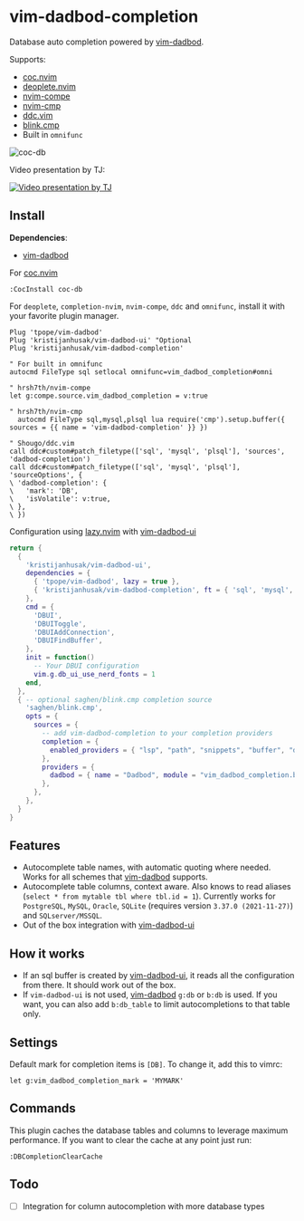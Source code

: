# vim-dadbod-completion

Database auto completion powered by [vim-dadbod](https://github.com/tpope/vim-dadbod).

Supports:
* [coc.nvim](https://github.com/neoclide/coc.nvim)
* [deoplete.nvim](https://github.com/Shougo/deoplete.nvim)
* [nvim-compe](https://github.com/hrsh7th/nvim-compe)
* [nvim-cmp](https://github.com/hrsh7th/nvim-cmp)
* [ddc.vim](https://github.com/Shougo/ddc.vim)
* [blink.cmp](https://github.com/Saghen/blink.cmp)
* Built in `omnifunc`

![coc-db](https://user-images.githubusercontent.com/1782860/78941173-717f6680-7ab7-11ea-91b3-18bf178b3735.gif)


Video presentation by TJ:

[![Video presentation by TJ](https://i.ytimg.com/vi/ALGBuFLzDSA/hqdefault.jpg?sqp=-oaymwEcCNACELwBSFXyq4qpAw4IARUAAIhCGAFwAcABBg==&rs=AOn4CLDmOFtUnDmQx5U_PKBqV819YujOBw)](https://www.youtube.com/watch?v=ALGBuFLzDSA)


## Install

**Dependencies**:
* [vim-dadbod](https://github.com/tpope/vim-dadbod)

For [coc.nvim](https://github.com/neoclide/coc.nvim)
```
:CocInstall coc-db
```

For `deoplete`, `completion-nvim`, `nvim-compe`, `ddc` and `omnifunc`, install it with your favorite plugin manager.

```vim
Plug 'tpope/vim-dadbod'
Plug 'kristijanhusak/vim-dadbod-ui' "Optional
Plug 'kristijanhusak/vim-dadbod-completion'

" For built in omnifunc
autocmd FileType sql setlocal omnifunc=vim_dadbod_completion#omni

" hrsh7th/nvim-compe
let g:compe.source.vim_dadbod_completion = v:true

" hrsh7th/nvim-cmp
  autocmd FileType sql,mysql,plsql lua require('cmp').setup.buffer({ sources = {{ name = 'vim-dadbod-completion' }} })

" Shougo/ddc.vim
call ddc#custom#patch_filetype(['sql', 'mysql', 'plsql'], 'sources', 'dadbod-completion')
call ddc#custom#patch_filetype(['sql', 'mysql', 'plsql'], 'sourceOptions', {
\ 'dadbod-completion': {
\   'mark': 'DB',
\   'isVolatile': v:true,
\ },
\ })
```

Configuration using [lazy.nvim](https://github.com/folke/lazy.nvim) with [vim-dadbod-ui](https://github.com/kristijanhusak/vim-dadbod-ui)
```lua
return {
  {
    'kristijanhusak/vim-dadbod-ui',
    dependencies = {
      { 'tpope/vim-dadbod', lazy = true },
      { 'kristijanhusak/vim-dadbod-completion', ft = { 'sql', 'mysql', 'plsql' }, lazy = true },
    },
    cmd = {
      'DBUI',
      'DBUIToggle',
      'DBUIAddConnection',
      'DBUIFindBuffer',
    },
    init = function()
      -- Your DBUI configuration
      vim.g.db_ui_use_nerd_fonts = 1
    end,
  },
  { -- optional saghen/blink.cmp completion source
    'saghen/blink.cmp',
    opts = {
      sources = {
        -- add vim-dadbod-completion to your completion providers
        completion = {
          enabled_providers = { "lsp", "path", "snippets", "buffer", "dadbod" },
        },
        providers = {
          dadbod = { name = "Dadbod", module = "vim_dadbod_completion.blink" },
        },
      },
    },
  }
}
```

## Features
* Autocomplete table names, with automatic quoting where needed. Works for all schemes that [vim-dadbod](https://github.com/tpope/vim-dadbod) supports.
* Autocomplete table columns, context aware. Also knows to read aliases (`select * from mytable tbl where tbl.id = 1`). Currently works for `PostgreSQL`, `MySQL`, `Oracle`, `SQLite` (requires version `3.37.0 (2021-11-27)`) and `SQLserver/MSSQL`.
* Out of the box integration with [vim-dadbod-ui](https://github.com/kristijanhusak/vim-dadbod-ui)

## How it works
* If an sql buffer is created by [vim-dadbod-ui](https://github.com/kristijanhusak/vim-dadbod-ui), it reads all the configuration from there. It should work out of the box.
* If `vim-dadbod-ui` is not used, [vim-dadbod](https://github.com/tpope/vim-dadbod) `g:db` or `b:db` is used. If you want, you can also add `b:db_table` to limit autocompletions to that table only.

## Settings
Default mark for completion items is `[DB]`. To change it, add this to vimrc:
```
let g:vim_dadbod_completion_mark = 'MYMARK'
```

## Commands
This plugin caches the database tables and columns to leverage maximum performance. If you want to clear the cache at any point just run:

```
:DBCompletionClearCache
```

## Todo
* [ ] Integration for column autocompletion with more database types
